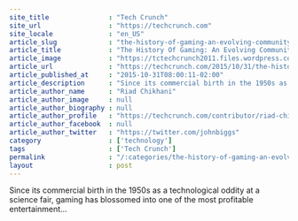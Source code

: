 ```yaml
---
site_title               : "Tech Crunch"
site_url                 : "https://techcrunch.com"
site_locale              : "en_US"
article_slug             : "the-history-of-gaming-an-evolving-community"
article_title            : "The History Of Gaming: An Evolving Community"
article_image            : "https://tctechcrunch2011.files.wordpress.com/2015/10/vidya.jpg?w=764&h=400&crop=1"
article_url              : "https://techcrunch.com/2015/10/31/the-history-of-gaming-an-evolving-community/"
article_published_at     : "2015-10-31T08:00:11-02:00"
article_description      : "Since its commercial birth in the 1950s as a technological oddity at a science fair, gaming has blossomed into one of the most profitable entertainment..."
article_author_name      : "Riad Chikhani"
article_author_image     : null
article_author_biography : null
article_author_profile   : "https://techcrunch.com/contributor/riad-chikhani/"
article_author_facebook  : null
article_author_twitter   : "https://twitter.com/johnbiggs"
category                 : ['technology']
tags                     : ['Tech Crunch']
permalink                : "/:categories/the-history-of-gaming-an-evolving-community/"
layout                   : post
---
```


Since its commercial birth in the 1950s as a technological oddity at a science fair, gaming has blossomed into one of the most profitable entertainment...
